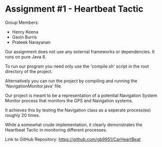 
# Assignment #1 - Heartbeat Tactic

Group Members:
- Henry Keena
- Gavin Burris
- Prateek Narayanan

Our assignment does not use any external frameworks or dependencies. It runs on pure Java 8.

To run our program you need only use the 'compile.sh' script in the root directory of the project.

Alternatively you can run the project by compiling and running the 'NavigationMonitor.java' file.

Our project is meant to be a representation of a potential Navigation System Monitor process that monitors the GPS and Navigation systems.

It achieves this by testing the Navigation class as a seperate process(es) roughly 20 times.

While a somewhat crude implementation, it clearly demonstrates the Heartbeat Tactic in monitoring different processes.

Link to GitHub Repository: https://github.com/gb9951/CarHeartBeat